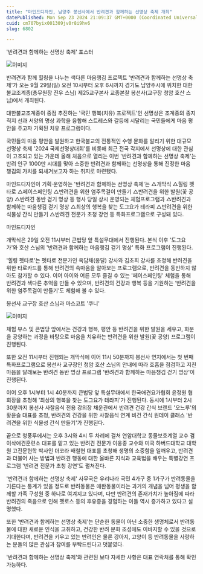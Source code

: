 ```yaml
---
title: "마인드디자인, 남양주 봉선사에서 반려견과 함께하는 선명상 축제 개최"
datePublished: Mon Sep 23 2024 21:09:37 GMT+0000 (Coordinated Universal Time)
cuid: cm707byix001309jv0r8i9hv6
slug: 6802

---
```



'반려견과 함께하는 선명상 축제' 포스터

![이미지](https://cdn.hashnode.com/res/hashnode/image/upload/v1739261397811/6c459a1e-570a-4993-9454-4691269b4fa7.jpeg)

반려견과 함께 힐링을 나누는 색다른 마음챙김 프로젝트 '반려견과 함께하는 선명상 축제'가 오는 9월 29일(일) 오전 10시부터 오후 6시까지 경기도 남양주시에 위치한 대한불교조계종(총무원장 진우 스님) 제25교구본사 교종본찰 봉선사(교구장 청암 호산 스님)에서 개최된다.

대한불교조계종이 중점 추진하는 '국민 행복(치유) 프로젝트'인 선명상은 조계종의 종지 직지 선과 서양의 명상 과학을 융합해 스트레스와 갈등에 시달리는 국민들에게 마음 평안을 주고자 기획된 치유 프로그램이다.

국민들의 마음 평안을 발원하고 한국불교의 전통적인 수행 문화를 알리기 위한 대규모 선명상 축제 '2024 국제선명상대회'를 비롯해 최근 전국 각지에서 선명상에 대한 관심이 고조되고 있는 가운데 올해 처음으로 열리는 이번 '반려견과 함께하는 선명상 축제'는 반려 인구 1000만 시대를 맞아 소중한 반려견과 함께하는 선명상을 통해 진정한 마음 챙김의 가치를 되새겨보고자 하는 취지로 마련됐다.

마인드디자인이 기획·운영하는 '반려견과 함께하는 선명상 축제'는 △개막식 △힐링 펫타로 △페이스페인팅 △반려견을 위한 염주목걸이 만들기 △반려견을 위한 발원(꽃 공양) △반려견 동반 걷기 명상 등 행사 당일 상시 운영되는 체험프로그램과 △반려견과 함께하는 마음챙김 걷기 명상 △최상의 행복을 찾는 도그요가 테라피 △반려견을 위한 식물성 간식 만들기 △반려견 전문가 초청 강연 등 특화프로그램으로 구성돼 있다.

마인드디자인

개막식은 29일 오전 11시부터 큰법당 앞 특설무대에서 진행된다. 본식 이후 '도그요가'와 호산 스님의 '반려견과 함께하는 마음챙김 걷기 명상' 특화 프로그램이 진행된다.

'힐링 펫타로'는 펫타로 전문가인 옥담채(옹달) 강사와 김초희 강사를 초청해 반려견을 위한 타로카드를 통해 반려견의 속마음을 알아보는 프로그램으로, 반려견을 동반하지 않아도 참가할 수 있다. 이어 아이와 어른 모두 즐길 수 있는 '페이스페인팅' 체험을 통해 반려견과 색다른 추억을 만들 수 있으며, 반려견의 건강과 행복 등을 기원하는 ‘반려견을 위한 염주목걸이 만들기’도 체험해 볼 수 있다.

봉선사 교구장 호산 스님과 마스코트 '쿠니'

![이미지](https://cdn.hashnode.com/res/hashnode/image/upload/v1739261400074/5e85faab-30fc-44b2-ada7-f0e4423411d9.jpeg)

체험 부스 및 큰법당 앞에서는 건강과 행복, 평안 등 반려견을 위한 발원을 세우고, 화분을 공양하는 과정을 바탕으로 마음을 치유하는 반려견을 위한 발원(꽃 공양) 프로그램이 진행된다.

또한 오전 11시부터 진행되는 개막식에 이어 11시 50분까지 봉선사 연지에서는 첫 번째 특화프로그램으로 봉선사 교구장인 청암 호산 스님의 안내에 따라 호흡을 점검하고 지친 마음을 달래보는 반려견 동반 명상 프로그램 '반려견과 함께하는 마음챙김 걷기 명상'이 진행된다.

이어 오후 1시부터 1시 40분까지 큰법당 앞 특설무대에서 한국애견요가협회 윤정원 협회장을 초청해 '최상의 행복을 찾는 도그요가 테라피'가 진행된다. 동시에 1시부터 2시 30분까지 봉선사 사찰음식 전용 강의장 채운관에서 반려견 건강 간식 브랜드 '오느루'의 황윤슬 대표를 초청, 반려견의 건강을 위한 사찰음식 연계 비건 간식 원데이 클래스 '반려견을 위한 식물성 간식 만들기'가 진행된다.

끝으로 청풍루에서는 오후 3시와 4시 두 차례에 걸쳐 연암대학교 동물보호계열 교수 겸 이삭애견훈련소 대표를 맡고 있는 반려견 전문가 이웅종 교수와 미국 하버드대학교 대학원 고전문헌학 박사인 더코라 배철현 대표를 초청해 생명의 소중함을 일깨우고, 반려견과 더불어 사는 방법과 반려견 행동에 대한 올바른 지식과 교육법을 배우는 특별강연 프로그램 '반려견 전문가 초청 강연'도 펼쳐진다.

'반려견과 함께하는 선명상 축제' 사무국은 우리나라 국민 4가구 중 1가구가 반려동물을 기른다는 통계가 있을 정도로 반려동물은 애완동물이라는 과거의 개념을 넘어 평생을 함께할 가족 구성원 중 하나로 여겨지고 있다며, 다만 반려견의 존재가치가 높아짐에 따라 반려견의 죽음으로 인해 펫로스 등의 후유증을 경험하는 이들 역시 증가하고 있다고 설명했다.

또한 '반려견과 함께하는 선명상 축제'는 단순한 동물이 아닌 소중한 생명체로서 반려동물에 대한 새로운 인식을 고취하고, 건강한 반려 문화 조성에도 이바지할 수 있을 것으로 기대한다며, 반려견을 키우고 있는 반려인은 물론 강아지, 고양이 등 반려동물을 사랑하는 분들의 많은 관심과 참여를 부탁드린다고 덧붙였다.

'반려견과 함께하는 선명상 축제'와 관련된 보다 자세한 사항은 대표 연락처를 통해 확인 가능하다.